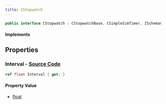 ```yaml
---
title: CStopwatch
---
```


```csharp
public interface CStopwatch : CStopwatchBase, CSimpleSimTimer, ISchemaClass<CSimpleSimTimer>, ISchemaClass<CStopwatchBase>, ISchemaClass<CStopwatch>, ISchemaField, ISchemaClass, INativeHandle
```

#### Implements

## Properties

### **Interval** - [Source Code](https://github.com/swiftly-solution/swiftlys2/blob/main/managed/src/SwiftlyS2.Generated/Schemas/Interfaces/CStopwatch.cs#L16)

```csharp
ref float Interval { get; }
```

#### Property Value

- [float](https://learn.microsoft.com/dotnet/api/system.single)

